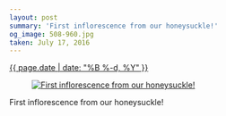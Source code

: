 ```yaml
---
layout: post
summary: 'First inflorescence from our honeysuckle!'
og_image: 508-960.jpg
taken: July 17, 2016
---
```


<div class="post">
 <time>
  <a href="/508">
   {{ page.date | date: "%B %-d, %Y" }}
  </a>
 </time>
 <a href="/508">
  <figure data-taken="7/17/2016">
   <img alt="First inflorescence from our honeysuckle!" sizes="(min-width: 700px) 50vw, calc(100vw - 2rem)" src="{{ site.assets_url }}/508-480.jpg" srcset="{{ site.assets_url }}/508-960.jpg 960w, {{ site.assets_url }}/508-720.jpg 720w, {{ site.assets_url }}/508-480.jpg 480w, {{ site.assets_url }}/508-240.jpg 240w"/>
  </figure>
 </a>
 <span>
  First inflorescence from our honeysuckle!
 </span>
</div>
